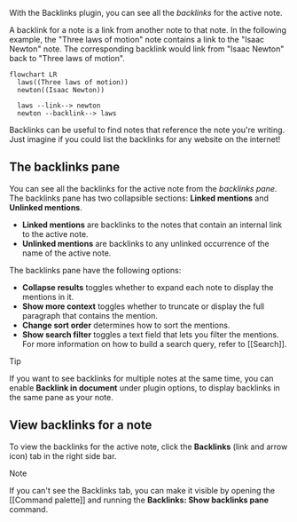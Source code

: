 With the Backlinks plugin, you can see all the _backlinks_ for the active note.

A backlink for a note is a link from another note to that note. In the following example, the "Three laws of motion" note contains a link to the "Isaac Newton" note. The corresponding backlink would link from "Isaac Newton" back to "Three laws of motion".

```mermaid
flowchart LR
  laws((Three laws of motion))
  newton((Isaac Newton))

  laws --link--> newton
  newton --backlink--> laws
```

Backlinks can be useful to find notes that reference the note you're writing. Just imagine if you could list the backlinks for any website on the internet!

## The backlinks pane

You can see all the backlinks for the active note from the _backlinks pane_. The backlinks pane has two collapsible sections: **Linked mentions** and **Unlinked mentions**.

- **Linked mentions** are backlinks to the notes that contain an internal link to the active note.
- **Unlinked mentions** are backlinks to any unlinked occurrence of the name of the active note.

The backlinks pane have the following options:

- **Collapse results** toggles whether to expand each note to display the mentions in it.
- **Show more context** toggles whether to truncate or display the full paragraph that contains the mention.
- **Change sort order** determines how to sort the mentions.
- **Show search filter** toggles a text field that lets you filter the mentions. For more information on how to build a search query, refer to [[Search]].

> [!tip]
> If you want to see backlinks for multiple notes at the same time, you can enable **Backlink in document** under plugin options, to display backlinks in the same pane as your note.

## View backlinks for a note

To view the backlinks for the active note, click the **Backlinks** (link and arrow icon) tab in the right side bar.

> [!note]
> If you can't see the Backlinks tab, you can make it visible by opening the [[Command palette]] and running the **Backlinks: Show backlinks pane** command.
